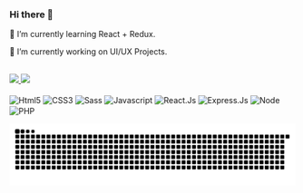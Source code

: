 ### Hi there 👋

<p>📖 I’m currently learning React + Redux.</p>
<p>💎 I’m currently working on UI/UX Projects.</p>

<!--
**arielcardoso/arielcardoso** is a ✨ _special_ ✨ repository because its `README.md` (this file) appears on your GitHub profile.

Here are some ideas to get you started:

- 🔭 I’m currently working on ...
- 🌱 I’m currently learning ...
- 👯 I’m looking to collaborate on ...
- 🤔 I’m looking for help with ...
- 💬 Ask me about ...
- 📫 How to reach me: ...
- 😄 Pronouns: ...
- ⚡ Fun fact: ...
-->

<br/>
<div>
  <a href="https://github.com/arielcardoso" >
    <img height="178em" src="https://github-readme-stats.vercel.app/api?username=arielcardoso&show_icons=true&hide=stars&theme=vue-dark&include_all_commits=true&count_private=true"  />
    <img height="178em" src="https://github-readme-stats.vercel.app/api/top-langs/?username=arielcardoso&layout=compact&langs_count=8&theme=vue-dark"  />
  </a>
</div>

<br/>
<div style="display:inline-block">
  <img align="center" alt="Html5" src="https://img.shields.io/badge/HTML5-E34F26?style=for-the-badge&logo=html5&logoColor=white" height="25" />
  <img align="center" alt="CSS3" src="https://img.shields.io/badge/CSS3-1572B6?style=for-the-badge&logo=css3&logoColor=white" height="25" />
  <img align="center" alt="Sass" src="https://img.shields.io/badge/Sass-CC6699?style=for-the-badge&logo=sass&logoColor=white" height="25" />
  <img align="center" alt="Javascript" src="https://img.shields.io/badge/JavaScript-F7DF1E?style=for-the-badge&logo=javascript&logoColor=black" height="25" />
  <img align="center" alt="React.Js" src="https://img.shields.io/badge/React-20232A?style=for-the-badge&logo=react&logoColor=61DAFB" height="25" />
  <img align="center" alt="Express.Js" src="https://img.shields.io/badge/Express.js-404D59?style=for-the-badge" height="25" />
  <img align="center" alt="Node" src="https://img.shields.io/badge/Node.js-43853D?style=for-the-badge&logo=node.js&logoColor=white" height="25" />
  <img align="center" alt="PHP" src="https://img.shields.io/badge/PHP-777BB4?style=for-the-badge&logo=php&logoColor=white" height="25" />
</div>

<!-- 
<br/>
<div style="display:inline-block">
  <a href="https://linkedin.com/in/arielcardoso" target="_blank" >
    <img src="https://img.shields.io/badge/LinkedIn-0077B5?style=for-the-badge&logo=linkedin&logoColor=white">
  </a>
</div>
-->

![Snake animation](https://github.com/arielcardoso/arielcardoso/blob/output/github-contribution-grid-snake.svg)

